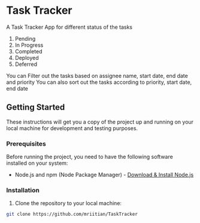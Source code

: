 # Task Tracker

A Task Tracker App for different status of the tasks
1. Pending
2. In Progress
3. Completed
4. Deployed
5. Deferred

You can Filter out the tasks based on assignee name, start date, end date and priority
You can also sort out the tasks according to priority, start date, end date

## Getting Started

These instructions will get you a copy of the project up and running on your local machine for development and testing purposes.

### Prerequisites

Before running the project, you need to have the following software installed on your system:

- Node.js and npm (Node Package Manager) - [Download & Install Node.js](https://nodejs.org/en/download/)

### Installation

1. Clone the repository to your local machine:

```bash
git clone https://github.com/mriitian/TaskTracker
